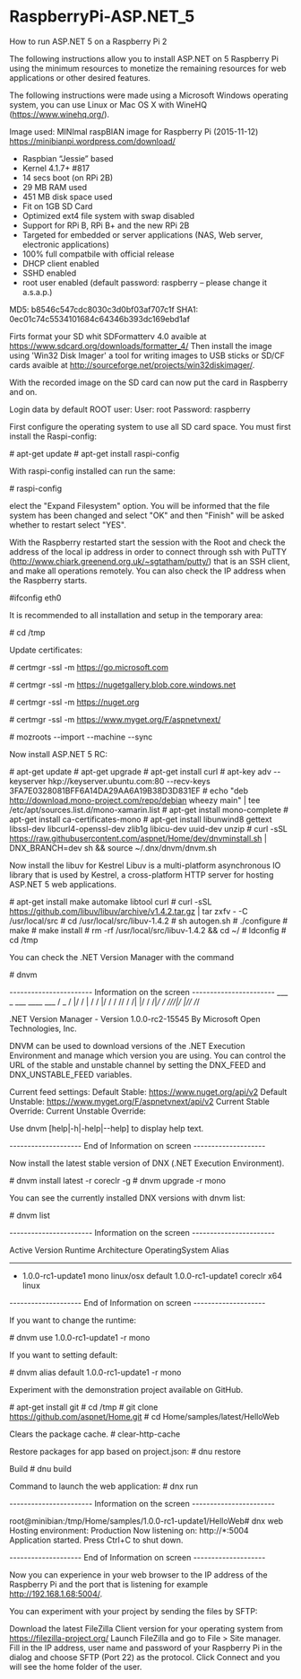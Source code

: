 # RaspberryPi-ASP.NET_5
How to run ASP.NET 5 on a Raspberry Pi 2

The following instructions allow you to install ASP.NET on 5 Raspberry Pi using the minimum resources to monetize the remaining resources for web applications or other desired features.

The following instructions were made using a Microsoft Windows operating system, you can use Linux or Mac OS X with WineHQ (https://www.winehq.org/).

Image used: MINImal raspBIAN image for Raspberry Pi (2015-11-12)
https://minibianpi.wordpress.com/download/
   - Raspbian “Jessie” based
   - Kernel 4.1.7+ \#817
   - 14 secs boot (on RPi 2B)
   - 29 MB RAM used
   - 451 MB disk space used
   - Fit on 1GB SD Card
   - Optimized ext4 file system with swap disabled
   - Support for RPi B, RPi B+ and the new RPi 2B
   - Targeted for embedded or server applications (NAS, Web server, electronic applications)
   - 100% full compatbile with official release
   - DHCP client enabled
   - SSHD enabled
   - root user enabled (default password: raspberry – please change it a.s.a.p.)

MD5: b8546c547cdc8030c3d0bf03af707c1f
SHA1: 0ec01c74c5534101684c64346b393dc169ebd1af
   
 
Firts format your SD whit SDFormatterv 4.0 avaible at https://www.sdcard.org/downloads/formatter_4/
Then install the image using 'Win32 Disk Imager' a tool for writing images to USB sticks or SD/CF cards avaible at http://sourceforge.net/projects/win32diskimager/.

With the recorded image on the SD card can now put the card in Raspberry and on.

Login data by default ROOT user:
User: root
Password: raspberry

First configure the operating system to use all SD card space. You must first install the Raspi-config:

\# apt-get update
\# apt-get install raspi-config

With raspi-config installed can run the same:

\# raspi-config

elect the "Expand Filesystem" option. You will be informed that the file system has been changed and select "OK" and then "Finish" will be asked whether to restart select "YES".

With the Raspberry restarted start the session with the Root and check the address of the local ip address in order to connect through ssh with PuTTY (http://www.chiark.greenend.org.uk/~sgtatham/putty/) that is an SSH client, and make all operations remotely. You can also check the IP address when the Raspberry starts.

\#ifconfig eth0

It is recommended to all installation and setup in the temporary area:

\# cd /tmp

Update certificates:

\# certmgr -ssl -m https://go.microsoft.com

\# certmgr -ssl -m https://nugetgallery.blob.core.windows.net

\# certmgr -ssl -m https://nuget.org

\# certmgr -ssl -m https://www.myget.org/F/aspnetvnext/

\# mozroots --import --machine --sync


Now install ASP.NET 5 RC:

\# apt-get update
\# apt-get upgrade
\# apt-get install curl
\# apt-key adv --keyserver hkp://keyserver.ubuntu.com:80 --recv-keys 3FA7E0328081BFF6A14DA29AA6A19B38D3D831EF
\# echo "deb http://download.mono-project.com/repo/debian wheezy main" | tee /etc/apt/sources.list.d/mono-xamarin.list
\# apt-get install mono-complete
\# apt-get install ca-certificates-mono
\# apt-get install libunwind8 gettext libssl-dev libcurl4-openssl-dev zlib1g libicu-dev uuid-dev unzip
\# curl -sSL https://raw.githubusercontent.com/aspnet/Home/dev/dnvminstall.sh | DNX_BRANCH=dev sh && source ~/.dnx/dnvm/dnvm.sh

Now install the libuv for Kestrel
Libuv is a multi-platform asynchronous IO library that is used by Kestrel, a cross-platform HTTP server for hosting ASP.NET 5 web applications.

\# apt-get install make automake libtool curl
\# curl -sSL https://github.com/libuv/libuv/archive/v1.4.2.tar.gz | tar zxfv - -C /usr/local/src
\# cd /usr/local/src/libuv-1.4.2
\# sh autogen.sh
\# ./configure
\# make
\# make install
\# rm -rf /usr/local/src/libuv-1.4.2 && cd ~/
\# ldconfig
\# cd /tmp

You can check the .NET Version Manager with the command

\# dnvm

----------------------- Information on the screen -----------------------
    ___  _  ___   ____  ___
   / _ \/ |/ / | / /  |/  /
  / // /    /| |/ / /|_/ /
 /____/_/|_/ |___/_/  /_/

.NET Version Manager - Version 1.0.0-rc2-15545
By Microsoft Open Technologies, Inc.

DNVM can be used to download versions of the .NET Execution Environment and manage which version you are using.
You can control the URL of the stable and unstable channel by setting the DNX_FEED and DNX_UNSTABLE_FEED variables.

Current feed settings:
Default Stable: https://www.nuget.org/api/v2
Default Unstable: https://www.myget.org/F/aspnetvnext/api/v2
Current Stable Override: <none>
Current Unstable Override: <none>

Use dnvm [help|-h|-help|--help]  to display help text.

-------------------- End of Information on screen --------------------

Now install the latest stable version of DNX (.NET Execution Environment).

\# dnvm install latest -r coreclr -g
\# dnvm upgrade -r mono


You can see the currently installed DNX versions with dnvm list:

\# dnvm list

----------------------- Information on the screen -----------------------

Active Version              Runtime Architecture OperatingSystem Alias
------ -------              ------- ------------ --------------- -----
  *    1.0.0-rc1-update1    mono                 linux/osx       default
       1.0.0-rc1-update1    coreclr x64          linux

-------------------- End of Information on screen --------------------

If you want to change the runtime:

\# dnvm use 1.0.0-rc1-update1 -r mono

If you want to setting default:

\# dnvm alias default 1.0.0-rc1-update1 -r mono


Experiment with the demonstration project available on GitHub.

\# apt-get install git
\# cd /tmp
\# git clone https://github.com/aspnet/Home.git
\# cd Home/samples/latest/HelloWeb

Clears the package cache.
\# clear-http-cache

Restore packages for app based on  project.json:
\# dnu restore

Build 
\# dnu build

Command to launch the web application:
\# dnx run

----------------------- Information on the screen -----------------------

root@minibian:/tmp/Home/samples/1.0.0-rc1-update1/HelloWeb\# dnx web
Hosting environment: Production
Now listening on: http://*:5004
Application started. Press Ctrl+C to shut down.

-------------------- End of Information on screen --------------------

Now you can experience in your web browser to the IP address of the Raspberry Pi and the port that is listening for example http://192.168.1.68:5004/.


You can experiment with your project by sending the files by SFTP:

Download the latest FileZilla Client version for your operating system from https://filezilla-project.org/
Launch FileZilla and go to File > Site manager.
Fill in the IP address, user name and password of your Raspberry Pi in the dialog and choose SFTP (Port 22) as the protocol.
Click Connect and you will see the home folder of the user.


